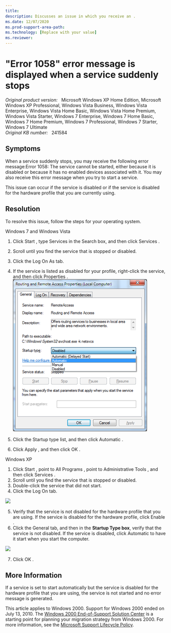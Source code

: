 ```yaml
---
title: 
description: Discusses an issue in which you receive an .
ms.date: 12/07/2020
ms.prod-support-area-path: 
ms.technology: [Replace with your value]
ms.reviewer: 
---
```

# "Error 1058" error message is displayed when a service suddenly stops

_Original product version:_ &nbsp; Microsoft Windows XP Home Edition, Microsoft Windows XP Professional, Windows Vista Business, Windows Vista Enterprise, Windows Vista Home Basic, Windows Vista Home Premium, Windows Vista Starter, Windows 7 Enterprise, Windows 7 Home Basic, Windows 7 Home Premium, Windows 7 Professional, Windows 7 Starter, Windows 7 Ultimate  
_Original KB number:_ &nbsp; 241584

## Symptoms

When a service suddenly stops, you may receive the following error message:Error 1058: The service cannot be started, either because it is disabled or because it has no enabled devices associated with it.
You may also receive this error message when you try to start a service.

This issue can occur if the service is disabled or if the service is disabled for the hardware profile that you are currently using.

## Resolution

To resolve this issue, follow the steps for your operating system.

Windows 7 and Windows Vista

1. Click Start , type Services in the Search box, and then click Services .
2. Scroll until you find the service that is stopped or disabled.
3. Click the Log On As tab.
4. If the service is listed as disabled for your profile, right-click the service, and then click Properties .
![](./media/error-1058-displayed-when-service-stops/2721698.png)

5. Click the Startup type list, and then click Automatic .
6. Click Apply , and then click OK .



Windows XP

1. Click Start , point to All Programs , point to Administrative Tools , and then click Services .
2. Scroll until you find the service that is stopped or disabled.
3. Double-click the service that did not start.
4. Click the Log On tab.

![](/media/2687739.png)

5. Verify that the service is not disabled for the hardware profile that you are using. If the service is disabled for the hardware profile, click Enable .
6. Click the General tab, and then in the **Startup Type box**, verify that the service is not disabled. If the service is disabled, click Automatic to have it start when you start the computer.

![](/media/2687740.png)

7. Click OK .

## More Information

If a service is set to start automatically but the service is disabled for the hardware profile that you are using, the service is not started and no error message is generated.

This article applies to Windows 2000. Support for Windows 2000 ended on July 13, 2010. The [Windows 2000 End-of-Support Solution Center](/win2000) is a starting point for planning your migration strategy from Windows 2000. For more information, see the [Microsoft Support Lifecycle Policy](/lifecycle/).

